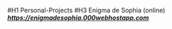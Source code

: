 #H1 Personal-Projects
#H3 Enigma de Sophia (online)
 **_https://enigmadesophia.000webhostapp.com_**
